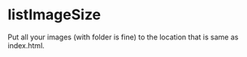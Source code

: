 # listImageSize

Put all your images (with folder is fine) to the location that is same as index.html.
